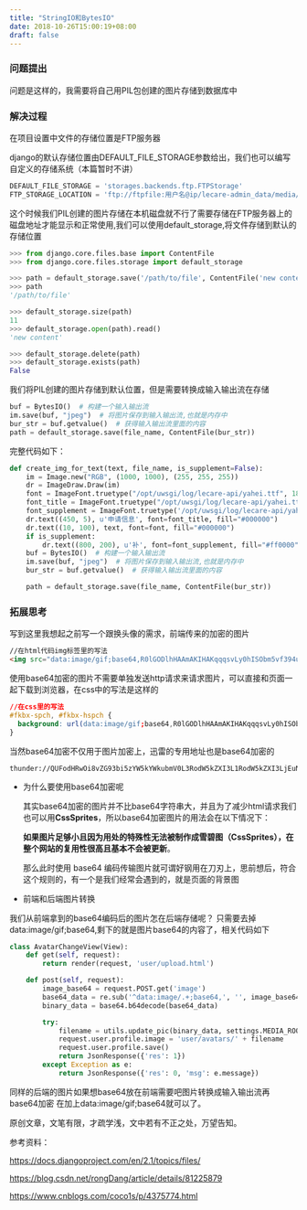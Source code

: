 ```yaml
---
title: "StringIO和BytesIO"
date: 2018-10-26T15:00:19+08:00
draft: false
---
```


### 问题提出

问题是这样的，我需要将自己用PIL包创建的图片存储到数据库中

### 解决过程

在项目设置中文件的存储位置是FTP服务器

django的默认存储位置由DEFAULT_FILE_STORAGE参数给出，我们也可以编写自定义的存储系统（本篇暂时不讲）

```python
DEFAULT_FILE_STORAGE = 'storages.backends.ftp.FTPStorage'
FTP_STORAGE_LOCATION = 'ftp://ftpfile:用户名@ip/lecare-admin_data/media/'
```

这个时候我们PIL创建的图片存储在本机磁盘就不行了需要存储在FTP服务器上的磁盘地址才能显示和正常使用,我们可以使用default_storage,将文件存储到默认的存储位置

```python
>>> from django.core.files.base import ContentFile
>>> from django.core.files.storage import default_storage

>>> path = default_storage.save('/path/to/file', ContentFile('new content'))
>>> path
'/path/to/file'

>>> default_storage.size(path)
11
>>> default_storage.open(path).read()
'new content'

>>> default_storage.delete(path)
>>> default_storage.exists(path)
False
```

我们将PIL创建的图片存储到默认位置，但是需要转换成输入输出流在存储

```python
buf = BytesIO()  # 构建一个输入输出流
im.save(buf, "jpeg")  # 将图片保存到输入输出流,也就是内存中
bur_str = buf.getvalue()  # 获得输入输出流里面的内容
path = default_storage.save(file_name, ContentFile(bur_str))
```

完整代码如下：

```python
def create_img_for_text(text, file_name, is_supplement=False):
    im = Image.new("RGB", (1000, 1000), (255, 255, 255))
    dr = ImageDraw.Draw(im)
    font = ImageFont.truetype("/opt/uwsgi/log/lecare-api/yahei.ttf", 18)
    font_title = ImageFont.truetype("/opt/uwsgi/log/lecare-api/yahei.ttf", 30)
    font_supplement = ImageFont.truetype('/opt/uwsgi/log/lecare-api/yahei.ttf', 100)
    dr.text((450, 5), u'申请信息', font=font_title, fill="#000000")
    dr.text((10, 100), text, font=font, fill="#000000")
    if is_supplement:
        dr.text((800, 200), u'补', font=font_supplement, fill="#ff0000")
    buf = BytesIO()  # 构建一个输入输出流
    im.save(buf, "jpeg")  # 将图片保存到输入输出流,也就是内存中
    bur_str = buf.getvalue()  # 获得输入输出流里面的内容

    path = default_storage.save(file_name, ContentFile(bur_str))
```



### 拓展思考

写到这里我想起之前写一个跟换头像的需求，前端传来的加密的图片

 ```html
//在html代码img标签里的写法
<img src="data:image/gif;base64,R0lGODlhHAAmAKIHAKqqqsvLy0hISObm5vf394uLiwAAAP///yH5B…EoqQqJKAIBaQOVKHAXr3t7txgBjboSvB8EpLoFZywOAo3LFE5lYs/QW9LT1TRk1V7S2xYJADs=">

 ```

使用base64加密的图片不需要单独发送http请求来请求图片，可以直接和页面一起下载到浏览器，在css中的写法是这样的

```css
//在css里的写法
#fkbx-spch, #fkbx-hspch {
  background: url(data:image/gif;base64,R0lGODlhHAAmAKIHAKqqqsvLy0hISObm5vf394uLiwAAAP///yH5B…EoqQqJKAIBaQOVKHAXr3t7txgBjboSvB8EpLoFZywOAo3LFE5lYs/QW9LT1TRk1V7S2xYJADs=) no-repeat center;
}
```

当然base64加密不仅用于图片加密上，迅雷的专用地址也是base64加密的

```
thunder://QUFodHRwOi8vZG93bi5zYW5kYWkubmV0L3RodW5kZXI3L1RodW5kZXI3LjEuNS4yMTUyLmV4ZVpa
```

* 为什么要使用base64加密呢

  其实base64加密的图片并不比base64字符串大，并且为了减少html请求我们也可以用**CssSprites**，所以base64加密图片的用法会在以下情况下：

  **如果图片足够小且因为用处的特殊性无法被制作成雪碧图（CssSprites），在整个网站的复用性很高且基本不会被更新**。

  那么此时使用 base64 编码传输图片就可谓好钢用在刀刃上，思前想后，符合这个规则的，有一个是我们经常会遇到的，就是页面的背景图 



* 前端和后端图片转换

我们从前端拿到的base64编码后的图片怎在后端存储呢？ 只需要去掉 data:image/gif;base64,剩下的就是图片base64的内容了，相关代码如下

```python 
class AvatarChangeView(View):
    def get(self, request):
        return render(request, 'user/upload.html')

    def post(self, request):
        image_base64 = request.POST.get('image')
        base64_data = re.sub('^data:image/.+;base64,', '', image_base64)
        binary_data = base64.b64decode(base64_data)

        try:
            filename = utils.update_pic(binary_data, settings.MEDIA_ROOT + '/user/avatars')
            request.user.profile.image = 'user/avatars/' + filename
            request.user.profile.save()
            return JsonResponse({'res': 1})
        except Exception as e:
            return JsonResponse({'res': 0, 'msg': e.message})
```

同样的后端的图片如果想base64放在前端需要吧图片转换成输入输出流再base64加密 在加上data:image/gif;base64就可以了。





原创文章，文笔有限，才疏学浅，文中若有不正之处，万望告知。

参考资料：

https://docs.djangoproject.com/en/2.1/topics/files/

https://blog.csdn.net/rongDang/article/details/81225879

https://www.cnblogs.com/coco1s/p/4375774.html
